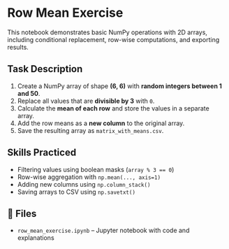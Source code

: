 # Row Mean Exercise

This notebook demonstrates basic NumPy operations with 2D arrays, including conditional replacement, row-wise computations, and exporting results.

## Task Description

1. Create a NumPy array of shape **(6, 6)** with **random integers between 1 and 50**.
2. Replace all values that are **divisible by 3** with `0`.
3. Calculate the **mean of each row** and store the values in a separate array.
4. Add the row means as a **new column** to the original array.
5. Save the resulting array as `matrix_with_means.csv`.

## Skills Practiced

- Filtering values using boolean masks (`array % 3 == 0`)
- Row-wise aggregation with `np.mean(..., axis=1)`
- Adding new columns using `np.column_stack()`
- Saving arrays to CSV using `np.savetxt()`

## 📁 Files

- `row_mean_exercise.ipynb` – Jupyter notebook with code and explanations

